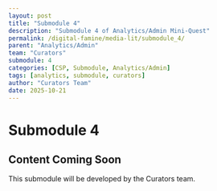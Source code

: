 ```yaml
---
layout: post
title: "Submodule 4"
description: "Submodule 4 of Analytics/Admin Mini-Quest"
permalink: /digital-famine/media-lit/submodule_4/
parent: "Analytics/Admin"
team: "Curators"
submodule: 4
categories: [CSP, Submodule, Analytics/Admin]
tags: [analytics, submodule, curators]
author: "Curators Team"
date: 2025-10-21
---
```


# Submodule 4

## Content Coming Soon
This submodule will be developed by the Curators team.
